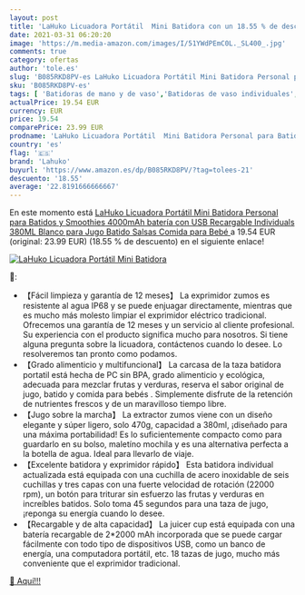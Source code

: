 ```yaml
---
layout: post
title: 'LaHuko Licuadora Portátil  Mini Batidora con un 18.55 % de descuento'
date: 2021-03-31 06:20:20
image: 'https://m.media-amazon.com/images/I/51YWdPEmC0L._SL400_.jpg'
comments: true
category: ofertas
author: 'tole.es'
slug: 'B085RKD8PV-es LaHuko Licuadora Portátil Mini Batidora Personal para...'
sku: 'B085RKD8PV-es'
tags: [ 'Batidoras de mano y de vaso','Batidoras de vaso individuales','Batidoras, robots de cocina y minipicadoras','Hogar y cocina','Pequeño electrodoméstico','bebé','lahuko', ]
actualPrice: 19.54 EUR
currency: EUR
price: 19.54
comparePrice: 23.99 EUR
prodname: 'LaHuko Licuadora Portátil  Mini Batidora Personal para Batidos y Smoothies  4000mAh batería con USB Recargable  Individuals 380ML  Blanco  para Jugo  Batido  Salsas  Comida para Bebé '
country: 'es'
flag: '🇪🇸'
brand: 'Lahuko'
buyurl: 'https://www.amazon.es/dp/B085RKD8PV/?tag=tolees-21'
descuento: '18.55'
average: '22.8191666666667'
---
```


En este momento está [LaHuko Licuadora Portátil  Mini Batidora Personal para Batidos y Smoothies  4000mAh batería con USB Recargable  Individuals 380ML  Blanco  para Jugo  Batido  Salsas  Comida para Bebé ](https://www.amazon.es/dp/B085RKD8PV/?tag=tolees-21) a 19.54 EUR (original: 23.99 EUR) (18.55 %  de descuento) en el siguiente enlace!

[![LaHuko Licuadora Portátil  Mini Batidora](https://m.media-amazon.com/images/I/51YWdPEmC0L._SL400_.jpg)](https://www.amazon.es/dp/B085RKD8PV/?tag=tolees-21)

🔎:

- 【Fácil limpieza y garantía de 12 meses】 La exprimidor zumos es resistente al agua IP68 y se puede enjuagar directamente, mientras que es mucho más molesto limpiar el exprimidor eléctrico tradicional. Ofrecemos una garantía de 12 meses y un servicio al cliente profesional. Su experiencia con el producto significa mucho para nosotros. Si tiene alguna pregunta sobre la licuadora, contáctenos cuando lo desee. Lo resolveremos tan pronto como podamos.
- 【Grado alimenticio y multifuncional】 La carcasa de la taza batidora portatil está hecha de PC sin BPA, grado alimenticio y ecológica, adecuada para mezclar frutas y verduras, reserva el sabor original de jugo, batido y comida para bebés . Simplemente disfrute de la retención de nutrientes frescos y de un maravilloso tiempo libre.
- 【Jugo sobre la marcha】 La extractor zumos viene con un diseño elegante y súper ligero, solo 470g, capacidad a 380ml, ¡diseñado para una máxima portabilidad! Es lo suficientemente compacto como para guardarlo en su bolso, maletíno mochila y es una alternativa perfecta a la botella de agua. Ideal para llevarlo de viaje.
- 【Excelente batidora y exprimidor rápido】 Esta batidora individual actualizada está equipada con una cuchilla de acero inoxidable de seis cuchillas y tres capas con una fuerte velocidad de rotación (22000 rpm), un botón para triturar sin esfuerzo las frutas y verduras en increíbles batidos. Solo toma 45 segundos para una taza de jugo, ¡reponga su energía cuando lo desee.
- 【Recargable y de alta capacidad】 La juicer cup está equipada con una batería recargable de 2*2000 mAh incorporada que se puede cargar fácilmente con todo tipo de dispositivos USB, como un banco de energía, una computadora portátil, etc. 18 tazas de jugo, mucho más conveniente que el exprimidor tradicional.

[🛒 Aquí!!!](https://www.amazon.es/dp/B085RKD8PV/?tag=tolees-21)
